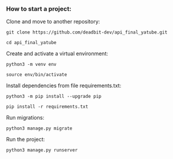 ### How to start a project:

Clone and move to another repository:

```
git clone https://github.com/deadbit-dev/api_final_yatube.git
```

```
cd api_final_yatube
```

Create and activate a virtual environment:

```
python3 -m venv env
```

```
source env/bin/activate
```

Install dependencies from file requirements.txt:

```
python3 -m pip install --upgrade pip
```

```
pip install -r requirements.txt
```

Run migrations:

```
python3 manage.py migrate
```

Run the project:

```
python3 manage.py runserver
```